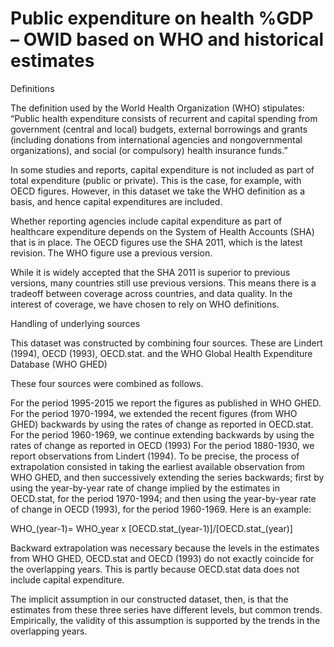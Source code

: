 # Public expenditure on health %GDP – OWID based on WHO and historical estimates

Definitions

The definition used by the World Health Organization (WHO) stipulates: “Public health expenditure consists of recurrent and capital spending from government (central and local) budgets, external borrowings and grants (including donations from international agencies and nongovernmental organizations), and social (or compulsory) health insurance funds.”

In some studies and reports, capital expenditure is not included as part of total expenditure (public or private). This is the case, for example, with OECD figures. However, in this dataset we take the WHO definition as a basis, and hence capital expenditures are included.

Whether reporting agencies include capital expenditure as part of healthcare expenditure depends on the System of Health Accounts (SHA) that is in place. The OECD figures use the SHA 2011, which is the latest revision. The WHO figure use a previous version.

While it is widely accepted that the SHA 2011 is superior to previous versions, many countries still use previous versions. This means there is a tradeoff between coverage across countries, and data quality. In the interest of coverage, we have chosen to rely on WHO definitions.

Handling of underlying sources

This dataset was constructed by combining four sources. These are Lindert (1994), OECD (1993), OECD.stat. and the WHO Global Health Expenditure Database (WHO GHED)

These four sources were combined as follows.

For the period 1995-2015 we report the figures as published in WHO GHED.
For the period 1970-1994, we extended the recent figures (from WHO GHED) backwards by using the rates of change as reported in OECD.stat.
For the period 1960-1969, we continue extending backwards by using the rates of change as reported in OECD (1993)
For the period 1880-1930, we report observations from Lindert (1994).
To be precise, the process of extrapolation consisted in taking the earliest available observation from WHO GHED, and then successively extending the series backwards; first by using the year-by-year rate of change implied by the estimates in OECD.stat, for the period 1970-1994; and then using the year-by-year rate of change in OECD (1993), for the period 1960-1969. Here is an example:

WHO_(year-1)= WHO_year x [OECD.stat_(year-1)]/[OECD.stat_(year)]

Backward extrapolation was necessary because the levels in the estimates from WHO GHED, OECD.stat and OECD (1993) do not exactly coincide for the overlapping years. This is partly because OECD.stat data does not include capital expenditure.

The implicit assumption in our constructed dataset, then, is that the estimates from these three series have different levels, but common trends. Empirically, the validity of this assumption is supported by the trends in the overlapping years.